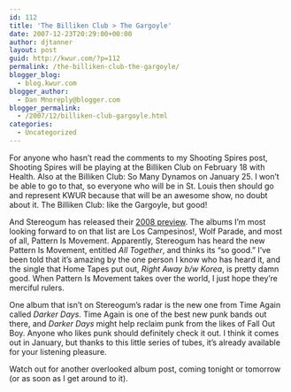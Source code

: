 ```yaml
---
id: 112
title: 'The Billiken Club > The Gargoyle'
date: 2007-12-23T20:29:00+00:00
author: djtanner
layout: post
guid: http://kwur.com/?p=112
permalink: /the-billiken-club-the-gargoyle/
blogger_blog:
  - blog.kwur.com
blogger_author:
  - Dan Mnoreply@blogger.com
blogger_permalink:
  - /2007/12/billiken-club-gargoyle.html
categories:
  - Uncategorized
---
```

<div class="pf-content">
  <p>
    For anyone who hasn’t read the comments to my Shooting Spires post, Shooting Spires will be playing at the Billiken Club on February 18 with Health. Also at the Billiken Club: So Many Dynamos on January 25. I won’t be able to go to that, so everyone who will be in St. Louis then should go and represent KWUR because that will be an awesome show, no doubt about it. The Billiken Club: like the Gargoyle, but good!
  </p>
  
  <p>
    And Stereogum has released their <a href="http://stereogum.com/archives/stereogums-2008-album-forecast_007552.html#more">2008 preview</a>. The albums I’m most looking forward to on that list are Los Campesinos!, Wolf Parade, and most of all, Pattern Is Movement. Apparently, Stereogum has heard the new Pattern Is Movement, entitled <span style="font-style: italic;">All Together</span>, and thinks its “so good.” I’ve been told that it’s amazing by the one person I know who has heard it, and the single that Home Tapes put out, <span style="font-style: italic;">Right Away b/w Korea</span>, is pretty damn good. When Pattern Is Movement takes over the world, I just hope they’re merciful rulers.
  </p>
  
  <p>
    One album that isn’t on Stereogum’s radar is the new one from Time Again called <span style="font-style: italic;">Darker Days</span>. Time Again is one of the best new punk bands out there, and <span style="font-style: italic;">Darker Days</span> might help reclaim punk from the likes of Fall Out Boy. Anyone who likes punk should definitely check it out. I think it comes out in January, but thanks to this little series of tubes, it’s already available for your listening pleasure.
  </p>
  
  <p>
    Watch out for another overlooked album post, coming tonight or tomorrow (or as soon as I get around to it).
  </p>
</div>